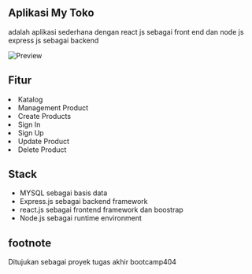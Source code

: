 <h2>Aplikasi My Toko</h2>
<p>adalah aplikasi sederhana dengan react js sebagai front end dan node js express js sebagai backend</p>
<img src='https://github.com/mongskak/AplikasiMytoko/assets/45905396/a531e77f-18c3-453b-8d87-2a18a04ea8fc?raw=true' alt='Preview'> 
<h2>Fitur</h2>
<li>Katalog</li>
<li>Management Product </li>
<li>Create Products</li>
<li>Sign In</li>
<li>Sign Up</li>

<li>Update Product</li>
<li>Delete Product</li>


<h2>Stack</h2>
<ul>
 <li>MYSQL sebagai basis data</li>
 <li>Express.js sebagai backend framework</li>
 <li>react.js sebagai frontend framework dan boostrap</li>
 <li>Node.js sebagai runtime environment</li>
</ul>

<h2>footnote</h2>
<p>Ditujukan sebagai proyek tugas akhir bootcamp404</p>

